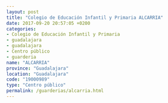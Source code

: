 ```yaml
---
layout: post
title: "Colegio de Educación Infantil y Primaria ALCARRIA"
date: 2017-09-20 20:57:05 +0200
categories:
- Colegio de Educación Infantil y Primaria
- guadalajara
- guadalajara
- Centro público
- guarderia
name: "ALCARRIA"
province: "Guadalajara"
location: "Guadalajara"
code: "19000989"
type: "Centro público"
permalink: /guarderias/alcarria.html
---
```

